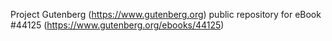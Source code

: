 Project Gutenberg (https://www.gutenberg.org) public repository for eBook #44125 (https://www.gutenberg.org/ebooks/44125)
